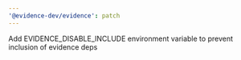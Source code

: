 ```yaml
---
'@evidence-dev/evidence': patch
---
```


Add EVIDENCE_DISABLE_INCLUDE environment variable to prevent inclusion of evidence deps
